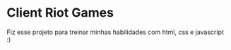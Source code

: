 # Client Riot Games


Fiz esse projeto para treinar minhas habilidades com html, css e javascript :)
